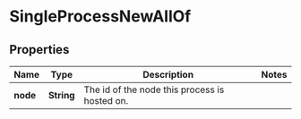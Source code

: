 

# SingleProcessNewAllOf

## Properties

Name | Type | Description | Notes
------------ | ------------- | ------------- | -------------
**node** | **String** | The id of the node this process is hosted on. | 



